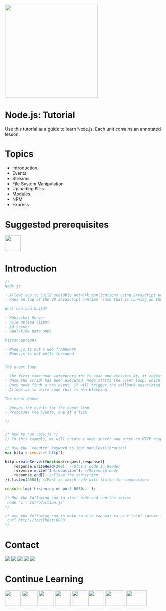 <a name="README"><img src="http://www.dmuth.org/files/nodejs-dark.png" heigth="300px" width="300px"/></a>

# Node.js: Tutorial

Use this tutorial as a guide to learn Node.js. Each unit contains an annotated lesson.

Topics
================
- Introduction
- Events
- Streams
- File System Manipulation
- Uploading Files
- Modules
- NPM
- Express

Suggested prerequisites
====================
<a name="README">[<img src="https://s3-us-west-2.amazonaws.com/martinbucket/JS.png" width="50px" height="50px" />](https://github.com/MartinChavez/Learn-Javascript)</a>

Introduction
====================
```Javascript
/*
Node.js

- Allows you to build scalable network applications using JavaScript on the server-side.
- Runs on top of the V8 Javascript Runtime (same that is running on the Chrome browser)

What can you build?

- Websocket Server
- File Upload client
- Ad Server
- Real-time data apps

Misconceptions

- Node.js is not a web framework
- Node.js is not multi-threaded


The event loop

- The first time node interprets the js code and executes it, it registers the events it finds
- Once the script has been executed, node starts the event loop, which checks for events continuously
- Once node finds a new event, it will trigger the callback associated with such event
- Allows us to write code that is non-blocking

The event Queue

- Queues the events for the event loop
- Processes the events, one at a time

*/


/* How to run node.js */
// In this example, we will create a node server and serve an HTTP response

// Use the 'require' keyword to load modules(libraries)
var http = require('http');

http.createServer(function(request,response){
    response.writeHead(200); //Status code in header
    response.write("Introduction"); //Response body
    response.end(); //Close the connection
}).listen(8080); //Port in which node will listen for connections

console.log('Listening on port 8080...');

/* Run the following cmd to start node and run the server
 node '1 - Introduction.js'
*/

/* Run the following cmd to make an HTTP request to your local server (you should get a response)
 curl http://localhost:8080
*/
```

Contact
====================
[<img src="https://s3-us-west-2.amazonaws.com/martinsocial/MARTIN2.png" />](http://martinchavezaguilar.com/)
[<img src="https://s3-us-west-2.amazonaws.com/martinsocial/github.png" />](https://github.com/martinchavez)
[<img src="https://s3-us-west-2.amazonaws.com/martinsocial/mail.png" />](mailto:info@martinchavezaguilar.com)
[<img src="https://s3-us-west-2.amazonaws.com/martinsocial/linkedin.png" />](https://www.linkedin.com/in/martinchavezaguilar)
[<img src="https://s3-us-west-2.amazonaws.com/martinsocial/twitter.png" />](https://twitter.com/martinchavezag)

Continue Learning
====================
<a name="README">[<img src="https://s3-us-west-2.amazonaws.com/martinbucket/JS.png" width="50px" height="50px" />](https://github.com/MartinChavez/Learn-Javascript)</a>
<a name="README">[<img src="https://pbs.twimg.com/profile_images/2149314222/square.png" width="50px" height="50px" />](https://github.com/MartinChavez/AngularJs-Basics)</a>
<a name="README">[<img src="https://s3-us-west-2.amazonaws.com/testdrivenlearningbucket/angularadvanced.png" width="50px" height="50px" />](https://github.com/MartinChavez/AngularJS-Advanced-Topics)</a>
<a name="README">[<img src="https://s3-us-west-2.amazonaws.com/testdrivenlearningbucket/CSHARP.png" width="50px" height="50px" />](https://github.com/MartinChavez/CSharp)</a>
<a name="README">[<img src="https://s3-us-west-2.amazonaws.com/testdrivenlearningbucket/linqblack.png" width="50px" height="50px" />](https://github.com/MartinChavez/LINQ)</a>
<a name="README">[<img src="http://precision-software.com/wp-content/uploads/2014/04/jQurery.gif" width="50px" height="50px" />](https://github.com/MartinChavez/jQueryBasics)</a>
<a name="README">[<img src="https://s3-us-west-2.amazonaws.com/testdrivenlearningbucket/htmlcss.jpg" width="65px" height="50px" />](https://github.com/MartinChavez/HTML-CSS)</a>
<a name="README">[<img src="https://s3-us-west-2.amazonaws.com/testdrivenlearningbucket/htmlcssblack.jpg" width="65px" height="50px" />](https://github.com/MartinChavez/HTML-CSS-Advanced-Topics)</a>
